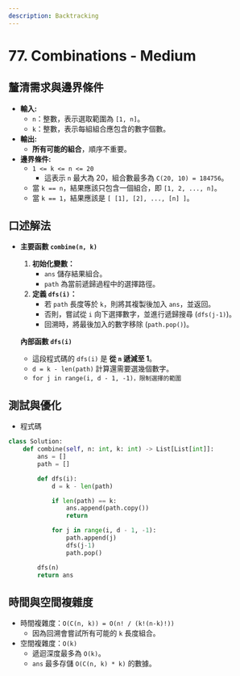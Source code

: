 ```yaml
---
description: Backtracking
---
```


# 77. Combinations - Medium

## 釐清需求與邊界條件

* **輸入:**
  * `n`：整數，表示選取範圍為 `[1, n]`。
  * `k`：整數，表示每組組合應包含的數字個數。
* **輸出:**
  * **所有可能的組合**，順序不重要。
* **邊界條件:**
  * `1 <= k <= n <= 20`
    * 這表示 `n` 最大為 20，組合數最多為 `C(20, 10) = 184756`。
  * 當 `k == n`，結果應該只包含一個組合，即 `[1, 2, ..., n]`。
  * 當 `k == 1`，結果應該是 `[ [1], [2], ..., [n] ]`。

## 口述解法

*   **主要函數 `combine(n, k)`**

    1. **初始化變數：**
       * `ans` 儲存結果組合。
       * `path` 為當前遞歸過程中的選擇路徑。
    2. **定義 `dfs(i)`：**
       * 若 `path` 長度等於 `k`，則將其複製後加入 `ans`，並返回。
       * 否則，嘗試從 `i` 向下選擇數字，並進行遞歸搜尋 (`dfs(j-1)`)。
       * 回溯時，將最後加入的數字移除 (`path.pop()`)。

    **內部函數 `dfs(i)`**

    * 這段程式碼的 `dfs(i)` 是 **從 `n` 遞減至 1**。
    * `d = k - len(path)` 計算還需要選幾個數字。
    * `for j in range(i, d - 1, -1)，限制選擇的範圍`

## 測試與優化

* 程式碼

```python
class Solution:
    def combine(self, n: int, k: int) -> List[List[int]]:
        ans = []
        path = []

        def dfs(i):
            d = k - len(path)

            if len(path) == k:
                ans.append(path.copy())
                return

            for j in range(i, d - 1, -1):
                path.append(j)
                dfs(j-1)
                path.pop()

        dfs(n)
        return ans
```

## 時間與空間複雜度

* 時間複雜度：`O(C(n, k)) = O(n! / (k!(n-k)!))`
  * 因為回溯會嘗試所有可能的 `k` 長度組合。
* 空間複雜度：`O(k)`
  * 遞迴深度最多為 `O(k)`。
  * `ans` 最多存儲 `O(C(n, k) * k)` 的數據。
